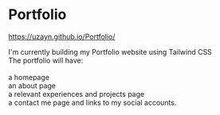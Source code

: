 
# Portfolio

https://uzayn.github.io/Portfolio/

I'm currently building my Portfolio website using Tailwind CSS <br/>
The portfolio will have: <br/>   
a homepage <br/>
an about page <br/>
a relevant experiences and projects page <br/>
a contact me page and links to my social accounts. <br/>

